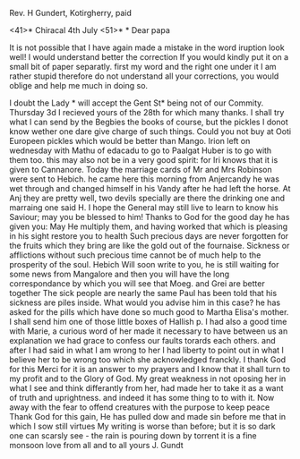 Rev. H Gundert, Kotirgherry, paid

<41>* Chiracal 4th July <51>*
 <Friday>*
Dear papa

It is not possible that I have again made a mistake in the word iruption look well! I would understand better the correction If you would kindly put it on a small bit of paper separatly. first my word and the right one under it I am rather stupid therefore do not understand all your corrections, you would oblige and help me much in doing so.

I doubt the Lady <Kegel>* will accept the Gent St<anger>* being not of our Commity. Thursday 3d I recieved yours of the 28th for which many thanks. I shall try what I can send by the Begbies the books of course, but the pickles I donot know wether one dare give charge of such things. Could you not buy at Ooti Europeen pickles which would be better than Mango. Irion left on wednesday with Mathu of edacadu to go to Paalgat Huber is to go with them too. this may also not be in a very good spirit: for Iri knows that it is given to Cannanore. Today the marriage cards of Mr and Mrs Robinson were sent to Hebich. he came here this morning from Anjercandy he was wet through and changed himself in his Vandy after he had left the horse. At Anj they are pretty well, two devils specially are there the drinking one and marraing one said H. I hope the General may still live to learn to know his Saviour; may you be blessed to him! Thanks to God for the good day he has given you: May He multiply them, and having worked that which is pleasing in his sight restore you to health Such precious days are never forgotten for the fruits which they bring are like the gold out of the fournaise. Sickness or afflictions without such precious time cannot be of much help to the prosperity of the soul. Hebich Will soon write to you, he is still waiting for some news from Mangalore and then you will have the long correspondance by which you will see that Moeg. and Grei are better together The sick people are nearly the same Paul has been told that his sickness are piles inside. What would you advise him in this case? he has asked for the pills which have done so much good to Martha Elisa's mother. I shall send him one of those little boxes of Hallish p. I had also a good time with Marie, a curious word of her made it necessary to have between us an explanation we had grace to confess our faults torards each others. and after I had said in what I am wrong to her I had liberty to point out in what I believe her to be wrong too which she acknowledged franckly. I thank God for this Merci for it is an answer to my prayers and I know that it shall turn to my profit and to the Glory of God. My great weakness in not oposing her in what I see and think differantly from her, had made her to take it as a want of truth and uprightness. and indeed it has some thing to to with it. Now away with the fear to offend creatures with the purpose to keep peace Thank God for this gain, He has pulled dow and made sin before me that in which I sow still virtues My writing is worse than before; but it is so dark one can scarsly see - the rain is pouring down by torrent it is a fine monsoon love from all and to all
 yours J. Gundt


